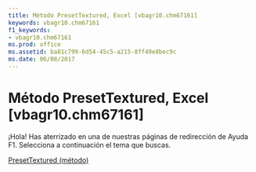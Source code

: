 ```yaml
---
title: Método PresetTextured, Excel [vbagr10.chm67161]
keywords: vbagr10.chm67161
f1_keywords:
- vbagr10.chm67161
ms.prod: office
ms.assetid: ba81c799-6d54-45c5-a215-8ff49e8bec9c
ms.date: 06/08/2017
---
```





# Método PresetTextured, Excel [vbagr10.chm67161]

¡Hola! Has aterrizado en una de nuestras páginas de redirección de Ayuda F1. Selecciona a continuación el tema que buscas.


 [PresetTextured (método)](http://msdn.microsoft.com/library/presettextured-method%28Office.15%29.aspx)


